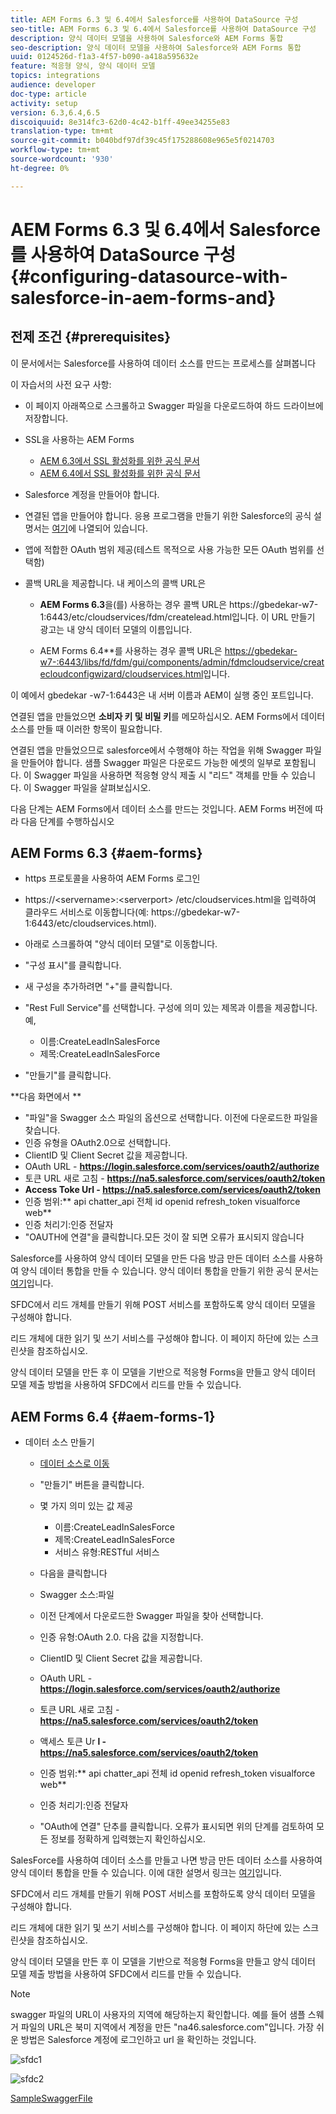 ```yaml
---
title: AEM Forms 6.3 및 6.4에서 Salesforce를 사용하여 DataSource 구성
seo-title: AEM Forms 6.3 및 6.4에서 Salesforce를 사용하여 DataSource 구성
description: 양식 데이터 모델을 사용하여 Salesforce와 AEM Forms 통합
seo-description: 양식 데이터 모델을 사용하여 Salesforce와 AEM Forms 통합
uuid: 0124526d-f1a3-4f57-b090-a418a595632e
feature: 적응형 양식, 양식 데이터 모델
topics: integrations
audience: developer
doc-type: article
activity: setup
version: 6.3,6.4,6.5
discoiquuid: 8e314fc3-62d0-4c42-b1ff-49ee34255e83
translation-type: tm+mt
source-git-commit: b040bdf97df39c45f175288608e965e5f0214703
workflow-type: tm+mt
source-wordcount: '930'
ht-degree: 0%

---
```



# AEM Forms 6.3 및 6.4에서 Salesforce를 사용하여 DataSource 구성{#configuring-datasource-with-salesforce-in-aem-forms-and}

## 전제 조건 {#prerequisites}

이 문서에서는 Salesforce를 사용하여 데이터 소스를 만드는 프로세스를 살펴봅니다

이 자습서의 사전 요구 사항:

* 이 페이지 아래쪽으로 스크롤하고 Swagger 파일을 다운로드하여 하드 드라이브에 저장합니다.
* SSL을 사용하는 AEM Forms

   * [AEM 6.3에서 SSL 활성화를 위한 공식 문서](https://helpx.adobe.com/experience-manager/6-3/sites/administering/using/ssl-by-default.html)
   * [AEM 6.4에서 SSL 활성화를 위한 공식 문서](https://helpx.adobe.com/experience-manager/6-4/sites/administering/using/ssl-by-default.html)

* Salesforce 계정을 만들어야 합니다.
* 연결된 앱을 만들어야 합니다. 응용 프로그램을 만들기 위한 Salesforce의 공식 설명서는 [여기](https://help.salesforce.com/articleView?id=connected_app_create.htm&amp;type=0)에 나열되어 있습니다.
* 앱에 적합한 OAuth 범위 제공(테스트 목적으로 사용 가능한 모든 OAuth 범위를 선택함)
* 콜백 URL을 제공합니다. 내 케이스의 콜백 URL은

   * **AEM Forms 6.3**&#x200B;을(를) 사용하는 경우 콜백 URL은 https://gbedekar-w7-1:6443/etc/cloudservices/fdm/createlead.html입니다. 이 URL 만들기 광고는 내 양식 데이터 모델의 이름입니다.

   * AEM Forms 6.4**를 사용하는 경우 콜백 URL은 [https://gbedekar-w7-:6443/libs/fd/fdm/gui/components/admin/fdmcloudservice/createcloudconfigwizard/cloudservices.html](https://gbedekar-w7-1:6443/libs/fd/fdm/gui/components/admin/fdmcloudservice/createcloudconfigwizard/cloudservices.html)입니다.

이 예에서 gbedekar -w7-1:6443은 내 서버 이름과 AEM이 실행 중인 포트입니다.

연결된 앱을 만들었으면 **소비자 키 및 비밀 키**&#x200B;를 메모하십시오. AEM Forms에서 데이터 소스를 만들 때 이러한 항목이 필요합니다.

연결된 앱을 만들었으므로 salesforce에서 수행해야 하는 작업을 위해 Swagger 파일을 만들어야 합니다. 샘플 Swagger 파일은 다운로드 가능한 에셋의 일부로 포함됩니다. 이 Swagger 파일을 사용하면 적응형 양식 제출 시 &quot;리드&quot; 객체를 만들 수 있습니다. 이 Swagger 파일을 살펴보십시오.

다음 단계는 AEM Forms에서 데이터 소스를 만드는 것입니다. AEM Forms 버전에 따라 다음 단계를 수행하십시오

## AEM Forms 6.3 {#aem-forms}

* https 프로토콜을 사용하여 AEM Forms 로그인
* https://&lt;servername>:&lt;serverport> /etc/cloudservices.html을 입력하여 클라우드 서비스로 이동합니다(예: https://gbedekar-w7-1:6443/etc/cloudservices.html).
* 아래로 스크롤하여 &quot;양식 데이터 모델&quot;로 이동합니다.
* &quot;구성 표시&quot;를 클릭합니다.
* 새 구성을 추가하려면 &quot;+&quot;를 클릭합니다.
* &quot;Rest Full Service&quot;를 선택합니다. 구성에 의미 있는 제목과 이름을 제공합니다. 예,

   * 이름:CreateLeadInSalesForce
   * 제목:CreateLeadInSalesForce

* &quot;만들기&quot;를 클릭합니다.

**다음 화면에서 **

* &quot;파일&quot;을 Swagger 소스 파일의 옵션으로 선택합니다. 이전에 다운로드한 파일을 찾습니다.
* 인증 유형을 OAuth2.0으로 선택합니다.
* ClientID 및 Client Secret 값을 제공합니다.
* OAuth URL - **https://login.salesforce.com/services/oauth2/authorize**
* 토큰 URL 새로 고침 - **https://na5.salesforce.com/services/oauth2/token**
* **Access Toke Url - https://na5.salesforce.com/services/oauth2/token**
* 인증 범위:** api   chatter_api 전체 id   openid   refresh_token visualforce web**
* 인증 처리기:인증 전달자
* &quot;OAUTH에 연결&quot;을 클릭합니다.모든 것이 잘 되면 오류가 표시되지 않습니다

Salesforce를 사용하여 양식 데이터 모델을 만든 다음 방금 만든 데이터 소스를 사용하여 양식 데이터 통합을 만들 수 있습니다. 양식 데이터 통합을 만들기 위한 공식 문서는 [여기](https://helpx.adobe.com/aem-forms/6-3/data-integration.html)입니다.

SFDC에서 리드 개체를 만들기 위해 POST 서비스를 포함하도록 양식 데이터 모델을 구성해야 합니다.

리드 개체에 대한 읽기 및 쓰기 서비스를 구성해야 합니다. 이 페이지 하단에 있는 스크린샷을 참조하십시오.

양식 데이터 모델을 만든 후 이 모델을 기반으로 적응형 Forms을 만들고 양식 데이터 모델 제출 방법을 사용하여 SFDC에서 리드를 만들 수 있습니다.

## AEM Forms 6.4 {#aem-forms-1}

* 데이터 소스 만들기

   * [데이터 소스로 이동](http://localhost:4502/libs/fd/fdm/gui/components/admin/fdmcloudservice/fdm.html/conf/global)

   * &quot;만들기&quot; 버튼을 클릭합니다.
   * 몇 가지 의미 있는 값 제공

      * 이름:CreateLeadInSalesForce
      * 제목:CreateLeadInSalesForce
      * 서비스 유형:RESTful 서비스
   * 다음을 클릭합니다
   * Swagger 소스:파일
   * 이전 단계에서 다운로드한 Swagger 파일을 찾아 선택합니다.
   * 인증 유형:OAuth 2.0. 다음 값을 지정합니다.
   * ClientID 및 Client Secret 값을 제공합니다.
   * OAuth URL - **https://login.salesforce.com/services/oauth2/authorize**
   * 토큰 URL 새로 고침 - **https://na5.salesforce.com/services/oauth2/token**
   * 액세스 토큰 Ur **l - https://na5.salesforce.com/services/oauth2/token**
   * 인증 범위:** api chatter_api 전체 id openid refresh_token visualforce web**
   * 인증 처리기:인증 전달자
   * &quot;OAuth에 연결&quot; 단추를 클릭합니다. 오류가 표시되면 위의 단계를 검토하여 모든 정보를 정확하게 입력했는지 확인하십시오.


SalesForce를 사용하여 데이터 소스를 만들고 나면 방금 만든 데이터 소스를 사용하여 양식 데이터 통합을 만들 수 있습니다. 이에 대한 설명서 링크는 [여기](https://helpx.adobe.com/experience-manager/6-4/forms/using/create-form-data-models.html)입니다.

SFDC에서 리드 개체를 만들기 위해 POST 서비스를 포함하도록 양식 데이터 모델을 구성해야 합니다.

리드 개체에 대한 읽기 및 쓰기 서비스를 구성해야 합니다. 이 페이지 하단에 있는 스크린샷을 참조하십시오.

양식 데이터 모델을 만든 후 이 모델을 기반으로 적응형 Forms을 만들고 양식 데이터 모델 제출 방법을 사용하여 SFDC에서 리드를 만들 수 있습니다.

>[!NOTE]
>
>swagger 파일의 URL이 사용자의 지역에 해당하는지 확인합니다. 예를 들어 샘플 스웨거 파일의 URL은 북미 지역에서 계정을 만든 &quot;na46.salesforce.com&quot;입니다. 가장 쉬운 방법은 Salesforce 계정에 로그인하고 url 을 확인하는 것입니다.

![sfdc1](assets/sfdc1.gif)

![sfdc2](assets/sfdc2.png)

[SampleSwaggerFile](assets/swagger-sales-force-lead.json)
